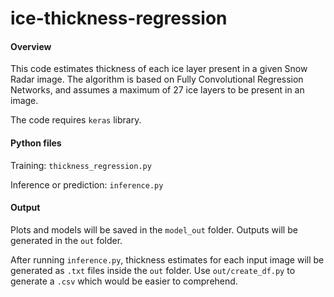 # ice-thickness-regression

#### Overview
This code estimates thickness of each ice layer present in a given Snow Radar image. The algorithm is based on Fully Convolutional Regression Networks, and assumes a maximum of 27 ice layers to be present in an image. 

The code requires `keras` library.

#### Python files

Training: `thickness_regression.py`

Inference or prediction: `inference.py`

#### Output

Plots and models will be saved in the `model_out` folder. Outputs will be generated in the `out` folder.

After running `inference.py`, thickness estimates for each input image will be generated as `.txt` files inside the `out` folder. Use `out/create_df.py` to generate a `.csv` which would be easier to comprehend.
